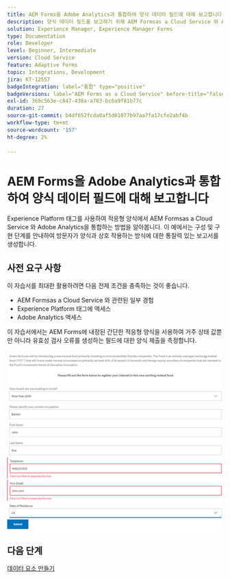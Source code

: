 ```yaml
---
title: AEM Forms을 Adobe Analytics과 통합하여 양식 데이터 필드에 대해 보고합니다
description: 양식 데이터 필드를 보고하기 위해 AEM Formsas a Cloud Service 와 Adobe Analytics 통합
solution: Experience Manager, Experience Manager Forms
type: Documentation
role: Developer
level: Beginner, Intermediate
version: Cloud Service
feature: Adaptive Forms
topic: Integrations, Development
jira: KT-12557
badgeIntegration: label="통합" type="positive"
badgeVersions: label="AEM Forms as a Cloud Service" before-title="false"
exl-id: 369c563e-c847-438a-a783-bc6a9f81b77c
duration: 27
source-git-commit: b4df652fcda0af5d01077b97aa7fa17cfe2abf4b
workflow-type: tm+mt
source-wordcount: '157'
ht-degree: 2%

---
```


# AEM Forms을 Adobe Analytics과 통합하여 양식 데이터 필드에 대해 보고합니다

Experience Platform 태그를 사용하여 적응형 양식에서 AEM Formsas a Cloud Service 와 Adobe Analytics을 통합하는 방법을 알아봅니다. 이 예에서는 구성 및 구현 단계를 안내하여 방문자가 양식과 상호 작용하는 방식에 대한 통찰력 있는 보고서를 생성합니다.

## 사전 요구 사항

이 자습서를 최대한 활용하려면 다음 전제 조건을 충족하는 것이 좋습니다.

* AEM Formsas a Cloud Service 와 관련된 일부 경험
* Experience Platform 태그에 액세스
* Adobe Analytics 액세스

이 자습서에서는 AEM Forms에 내장된 간단한 적응형 양식을 사용하여 거주 상태 값뿐만 아니라 유효성 검사 오류를 생성하는 필드에 대한 양식 제출을 측정합니다.

![적응형 양식](assets/use-case.png)

## 다음 단계

[데이터 요소 만들기](./data-elements.md)